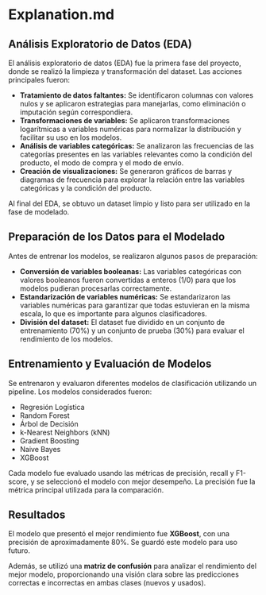 # Explanation.md

## Análisis Exploratorio de Datos (EDA)

El análisis exploratorio de datos (EDA) fue la primera fase del proyecto, donde se realizó la limpieza y transformación del dataset. Las acciones principales fueron:

- **Tratamiento de datos faltantes:** Se identificaron columnas con valores nulos y se aplicaron estrategias para manejarlas, como eliminación o imputación según correspondiera.
- **Transformaciones de variables:** Se aplicaron transformaciones logarítmicas a variables numéricas para normalizar la distribución y facilitar su uso en los modelos.
- **Análisis de variables categóricas:** Se analizaron las frecuencias de las categorías presentes en las variables relevantes como la condición del producto, el modo de compra y el modo de envío.
- **Creación de visualizaciones:** Se generaron gráficos de barras y diagramas de frecuencia para explorar la relación entre las variables categóricas y la condición del producto.

Al final del EDA, se obtuvo un dataset limpio y listo para ser utilizado en la fase de modelado.

## Preparación de los Datos para el Modelado

Antes de entrenar los modelos, se realizaron algunos pasos de preparación:

- **Conversión de variables booleanas:** Las variables categóricas con valores booleanos fueron convertidas a enteros (1/0) para que los modelos pudieran procesarlas correctamente.
- **Estandarización de variables numéricas:** Se estandarizaron las variables numéricas para garantizar que todas estuvieran en la misma escala, lo que es importante para algunos clasificadores.
- **División del dataset:** El dataset fue dividido en un conjunto de entrenamiento (70%) y un conjunto de prueba (30%) para evaluar el rendimiento de los modelos.

## Entrenamiento y Evaluación de Modelos

Se entrenaron y evaluaron diferentes modelos de clasificación utilizando un pipeline. Los modelos considerados fueron:

- Regresión Logística
- Random Forest
- Árbol de Decisión
- k-Nearest Neighbors (kNN)
- Gradient Boosting
- Naive Bayes
- XGBoost

Cada modelo fue evaluado usando las métricas de precisión, recall y F1-score, y se seleccionó el modelo con mejor desempeño. La precisión fue la métrica principal utilizada para la comparación.

## Resultados

El modelo que presentó el mejor rendimiento fue **XGBoost**, con una precisión de aproximadamente 80%. Se guardó este modelo para uso futuro.

Además, se utilizó una **matriz de confusión** para analizar el rendimiento del mejor modelo, proporcionando una visión clara sobre las predicciones correctas e incorrectas en ambas clases (nuevos y usados).